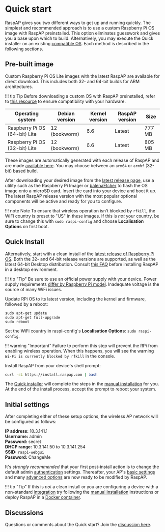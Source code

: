 # Quick start

RaspAP gives you two different ways to get up and running quickly. The simplest and recommended approach is to use a custom Raspberry Pi OS image with RaspAP preinstalled. This option eliminates guesswork and gives you a base upon which to build. Alternatively, you may execute the Quick installer on an existing [compatible OS](index.md#compatible-operating-systems). Each method is described in the following sections.

## Pre-built image
Custom Raspberry Pi OS Lite images with the latest RaspAP are available for direct download. This includes both 32- and 64-bit builds for ARM architectures.

!!! tip Tip
    Before downloading a custom OS with RaspAP preinstalled, refer to [this resource](https://www.raspberrypi.com/software/operating-systems/) to ensure compatibility with your hardware.

| Operating system     | Debian version | Kernel version  | RaspAP version | Size  |
| ---------------------| ---------------|-----------------|----------------|-------|
| Raspberry Pi OS (64-bit) Lite | 12 (bookworm)  | 6.6             | Latest         | 777 MB|
| Raspberry Pi OS (32-bit) Lite | 12 (bookworm)  | 6.6             | Latest         | 805 MB|

These images are automatically generated with each release of RaspAP and are made [available here](https://github.com/RaspAP/raspap-webgui/releases/latest). You may choose between an `arm64` or `armhf` (32-bit) based build.

After downloading your desired image from the [latest release page](https://github.com/RaspAP/raspap-webgui/releases/latest), use a utility such as the Raspberry Pi Imager or [balenaEtcher](https://www.balena.io/etcher) to flash the OS image onto a microSD card. Insert the card into your device and boot it up. The latest RaspAP release version with the most popular optional components will be active and ready for you to configure.

!!! note Note
    To ensure that wireless operation isn't blocked by `rfkill`, the WiFi country is preset to "US" in these images. If this is _not_ your country, be sure to change this with `sudo raspi-config` and choose **Localisation Options** on first boot.

## Quick Install
Alternatively, start with a clean install of the [latest release of Raspberry Pi OS](https://www.raspberrypi.org/software/operating-systems/). Both the 32- and 64-bit release versions are supported, as well as the latest 64-bit Desktop distribution. Consult [this FAQ](faq.md#distros) before installing RaspAP in a desktop environment.


!!! tip "Tip"
    Be sure to use an official power supply with your device. Power supply requirements [differ by Raspberry Pi model](https://www.raspberrypi.com/documentation/computers/raspberry-pi.html#power-supply). Inadequate voltage is the source of many WiFi issues.

Update RPi OS to its latest version, including the kernel and firmware, followed by a reboot:

```
sudo apt-get update
sudo apt-get full-upgrade
sudo reboot
```
Set the WiFi country in raspi-config's **Localisation Options**: `sudo raspi-config`.

!!! warning "Important"
    Failure to perform this step will prevent the RPi from enabling wireless operation. When this happens, you will see the warning `Wi-Fi is currently blocked by rfkill` in the console.

Install RaspAP from your device's shell prompt:
```sh
curl -sL https://install.raspap.com | bash
```
The [Quick installer](quick.md) will complete the steps in the [manual installation](manual.md) for you. At the end of the install process, accept the prompt to reboot your system.

## Initial settings
After completing either of these setup options, the wireless AP network will be configured as follows:

  **IP address:** 10.3.141.1  
  **Username:** admin  
  **Password:** secret  
  **DHCP range:** 10.3.141.50 to 10.3.141.254  
  **SSID:** `raspi-webgui`  
  **Password:** ChangeMe  

It's _strongly recommended_ that your first post-install action is to change the default admin [authentication](authentication.md) settings. Thereafter, your AP's [basic settings](ap-basics.md) and many [advanced options](ap-basics.md#advanced-options) are now ready to be modified by RaspAP.

!!! tip "Tip"
    If this is _not_ a clean install or you are configuring a device with a non-standard [integration](faq.md#integrations) try following the [manual installation](manual.md) instructions or deploy RaspAP in a [Docker container](docker.md).

## Discussions
Questions or comments about the Quick start? Join the [discussion here](https://github.com/RaspAP/raspap-webgui/discussions/).
